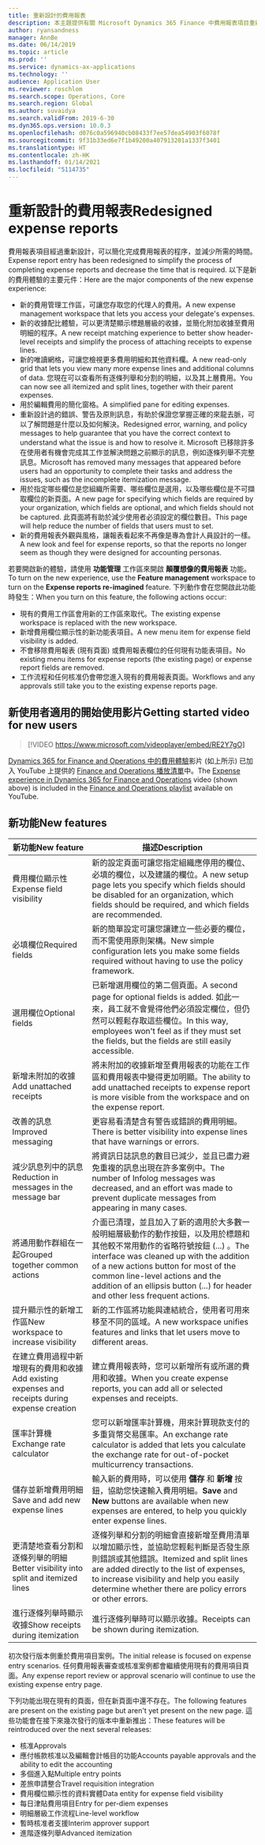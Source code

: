 ```yaml
---
title: 重新設計的費用報表
description: 本主題提供有關 Microsoft Dynamics 365 Finance 中費用報表項目重新設計和顛覆想像體驗的資訊。 新的體驗簡化完成費用報表的程序，並減少所需的時間。
author: ryansandness
manager: AnnBe
ms.date: 06/14/2019
ms.topic: article
ms.prod: ''
ms.service: dynamics-ax-applications
ms.technology: ''
audience: Application User
ms.reviewer: roschlom
ms.search.scope: Operations, Core
ms.search.region: Global
ms.author: suvaidya
ms.search.validFrom: 2019-6-30
ms.dyn365.ops.version: 10.0.3
ms.openlocfilehash: d076c0a596940cb08433f7ee57dea54903f6078f
ms.sourcegitcommit: 9f31b33ed6e7f1b49200a407913201a1337f3401
ms.translationtype: HT
ms.contentlocale: zh-HK
ms.lasthandoff: 01/14/2021
ms.locfileid: "5114735"
---
```

# <a name="redesigned-expense-reports"></a><span data-ttu-id="d5b8e-104">重新設計的費用報表</span><span class="sxs-lookup"><span data-stu-id="d5b8e-104">Redesigned expense reports</span></span>

<span data-ttu-id="d5b8e-105">費用報表項目經過重新設計，可以簡化完成費用報表的程序，並減少所需的時間。</span><span class="sxs-lookup"><span data-stu-id="d5b8e-105">Expense report entry has been redesigned to simplify the process of completing expense reports and decrease the time that is required.</span></span> <span data-ttu-id="d5b8e-106">以下是新的費用體驗的主要元件：</span><span class="sxs-lookup"><span data-stu-id="d5b8e-106">Here are the major components of the new expense experience:</span></span>

- <span data-ttu-id="d5b8e-107">新的費用管理工作區，可讓您存取您的代理人的費用。</span><span class="sxs-lookup"><span data-stu-id="d5b8e-107">A new expense management workspace that lets you access your delegate's expenses.</span></span>
- <span data-ttu-id="d5b8e-108">新的收據配比體驗，可以更清楚顯示標題層級的收據，並簡化附加收據至費用明細的程序。</span><span class="sxs-lookup"><span data-stu-id="d5b8e-108">A new receipt matching experience to better show header-level receipts and simplify the process of attaching receipts to expense lines.</span></span>
- <span data-ttu-id="d5b8e-109">新的唯讀網格，可讓您檢視更多費用明細和其他資料欄。</span><span class="sxs-lookup"><span data-stu-id="d5b8e-109">A new read-only grid that lets you view many more expense lines and additional columns of data.</span></span> <span data-ttu-id="d5b8e-110">您現在可以查看所有逐條列舉和分割的明細，以及其上層費用。</span><span class="sxs-lookup"><span data-stu-id="d5b8e-110">You can now see all itemized and split lines, together with their parent expenses.</span></span>
- <span data-ttu-id="d5b8e-111">用於編輯費用的簡化窗格。</span><span class="sxs-lookup"><span data-stu-id="d5b8e-111">A simplified pane for editing expenses.</span></span>
- <span data-ttu-id="d5b8e-112">重新設計過的錯誤、警告及原則訊息，有助於保證您掌握正確的來龍去脈，可以了解問題是什麼以及如何解決。</span><span class="sxs-lookup"><span data-stu-id="d5b8e-112">Redesigned error, warning, and policy messages to help guarantee that you have the correct context to understand what the issue is and how to resolve it.</span></span> <span data-ttu-id="d5b8e-113">Microsoft 已移除許多在使用者有機會完成其工作並解決問題之前顯示的訊息，例如逐條列舉不完整訊息。</span><span class="sxs-lookup"><span data-stu-id="d5b8e-113">Microsoft has removed many messages that appeared before users had an opportunity to complete their tasks and address the issues, such as the incomplete itemization message.</span></span>
- <span data-ttu-id="d5b8e-114">用於指定哪些欄位是您組織所需要、哪些欄位是選用，以及哪些欄位是不可擷取欄位的新頁面。</span><span class="sxs-lookup"><span data-stu-id="d5b8e-114">A new page for specifying which fields are required by your organization, which fields are optional, and which fields should not be captured.</span></span> <span data-ttu-id="d5b8e-115">此頁面將有助於減少使用者必須設定的欄位數目。</span><span class="sxs-lookup"><span data-stu-id="d5b8e-115">This page will help reduce the number of fields that users must to set.</span></span>
- <span data-ttu-id="d5b8e-116">新的費用報表外觀與風格，讓報表看起來不再像是專為會計人員設計的一樣。</span><span class="sxs-lookup"><span data-stu-id="d5b8e-116">A new look and feel for expense reports, so that the reports no longer seem as though they were designed for accounting personas.</span></span>

<span data-ttu-id="d5b8e-117">若要開啟新的體驗，請使用 **功能管理** 工作區來開啟 **顛覆想像的費用報表** 功能。</span><span class="sxs-lookup"><span data-stu-id="d5b8e-117">To turn on the new experience, use the **Feature management** workspace to turn on the **Expense reports re-imagined** feature.</span></span> <span data-ttu-id="d5b8e-118">下列動作會在您開啟此功能時發生：</span><span class="sxs-lookup"><span data-stu-id="d5b8e-118">When you turn on this feature, the following actions occur:</span></span>

- <span data-ttu-id="d5b8e-119">現有的費用工作區會用新的工作區來取代。</span><span class="sxs-lookup"><span data-stu-id="d5b8e-119">The existing expense workspace is replaced with the new workspace.</span></span>
- <span data-ttu-id="d5b8e-120">新增費用欄位顯示性的新功能表項目。</span><span class="sxs-lookup"><span data-stu-id="d5b8e-120">A new menu item for expense field visibility is added.</span></span>
- <span data-ttu-id="d5b8e-121">不會移除費用報表 (現有頁面) 或費用報表欄位的任何現有功能表項目。</span><span class="sxs-lookup"><span data-stu-id="d5b8e-121">No existing menu items for expense reports (the existing page) or expense report fields are removed.</span></span>
- <span data-ttu-id="d5b8e-122">工作流程和任何核准仍會帶您進入現有的費用報表頁面。</span><span class="sxs-lookup"><span data-stu-id="d5b8e-122">Workflows and any approvals still take you to the existing expense reports page.</span></span>

## <a name="getting-started-video-for-new-users"></a><span data-ttu-id="d5b8e-123">新使用者適用的開始使用影片</span><span class="sxs-lookup"><span data-stu-id="d5b8e-123">Getting started video for new users</span></span>

> [!VIDEO https://www.microsoft.com/videoplayer/embed/RE2Y7gO]

<span data-ttu-id="d5b8e-124">[Dynamics 365 for Finance and Operations 中的費用體驗](https://youtu.be/Ocy-MsTvEE0)影片 (如上所示) 已加入 YouTube 上提供的 [Finance and Operations 播放清單](https://www.youtube.com/playlist?list=PLcakwueIHoT_SYfIaPGoOhloFoCXiUSyW)中。</span><span class="sxs-lookup"><span data-stu-id="d5b8e-124">The [Expense experience in Dynamics 365 for Finance and Operations](https://youtu.be/Ocy-MsTvEE0) video (shown above) is included in the [Finance and Operations playlist](https://www.youtube.com/playlist?list=PLcakwueIHoT_SYfIaPGoOhloFoCXiUSyW) available on YouTube.</span></span>

## <a name="new-features"></a><span data-ttu-id="d5b8e-125">新功能</span><span class="sxs-lookup"><span data-stu-id="d5b8e-125">New features</span></span>

| <span data-ttu-id="d5b8e-126">新功能</span><span class="sxs-lookup"><span data-stu-id="d5b8e-126">New feature</span></span> | <span data-ttu-id="d5b8e-127">描述</span><span class="sxs-lookup"><span data-stu-id="d5b8e-127">Description</span></span> |
|---|----|
| <span data-ttu-id="d5b8e-128">費用欄位顯示性</span><span class="sxs-lookup"><span data-stu-id="d5b8e-128">Expense field visibility</span></span> | <span data-ttu-id="d5b8e-129">新的設定頁面可讓您指定組織應停用的欄位、必填的欄位，以及建議的欄位。</span><span class="sxs-lookup"><span data-stu-id="d5b8e-129">A new setup page lets you specify which fields should be disabled for an organization, which fields should be required, and which fields are recommended.</span></span> |
| <span data-ttu-id="d5b8e-130">必填欄位</span><span class="sxs-lookup"><span data-stu-id="d5b8e-130">Required fields</span></span> | <span data-ttu-id="d5b8e-131">新的簡單設定可讓您讓建立一些必要的欄位，而不需使用原則架構。</span><span class="sxs-lookup"><span data-stu-id="d5b8e-131">New simple configuration lets you make some fields required without having to use the policy framework.</span></span> |
| <span data-ttu-id="d5b8e-132">選用欄位</span><span class="sxs-lookup"><span data-stu-id="d5b8e-132">Optional fields</span></span> | <span data-ttu-id="d5b8e-133">已新增選用欄位的第二個頁面。</span><span class="sxs-lookup"><span data-stu-id="d5b8e-133">A second page for optional fields is added.</span></span> <span data-ttu-id="d5b8e-134">如此一來，員工就不會覺得他們必須設定欄位，但仍然可以輕鬆存取這些欄位。</span><span class="sxs-lookup"><span data-stu-id="d5b8e-134">In this way, employees won't feel as if they must set the fields, but the fields are still easily accessible.</span></span> |
| <span data-ttu-id="d5b8e-135">新增未附加的收據</span><span class="sxs-lookup"><span data-stu-id="d5b8e-135">Add unattached receipts</span></span> | <span data-ttu-id="d5b8e-136">將未附加的收據新增至費用報表的功能在工作區和費用報表中變得更加明顯。</span><span class="sxs-lookup"><span data-stu-id="d5b8e-136">The ability to add unattached receipts to expense report is more visible from the workspace and on the expense report.</span></span> |
| <span data-ttu-id="d5b8e-137">改善的訊息</span><span class="sxs-lookup"><span data-stu-id="d5b8e-137">Improved messaging</span></span> | <span data-ttu-id="d5b8e-138">更容易看清楚含有警告或錯誤的費用明細。</span><span class="sxs-lookup"><span data-stu-id="d5b8e-138">There is better visibility into expense lines that have warnings or errors.</span></span> |
| <span data-ttu-id="d5b8e-139">減少訊息列中的訊息</span><span class="sxs-lookup"><span data-stu-id="d5b8e-139">Reduction in messages in the message bar</span></span>| <span data-ttu-id="d5b8e-140">將資訊日誌訊息的數目已減少，並且已盡力避免重複的訊息出現在許多案例中。</span><span class="sxs-lookup"><span data-stu-id="d5b8e-140">The number of Infolog messages was decreased, and an effort was made to prevent duplicate messages from appearing in many cases.</span></span> |
| <span data-ttu-id="d5b8e-141">將通用動作群組在一起</span><span class="sxs-lookup"><span data-stu-id="d5b8e-141">Grouped together common actions</span></span> | <span data-ttu-id="d5b8e-142">介面已清理，並且加入了新的適用於大多數一般明細層級動作的動作按鈕，以及用於標題和其他較不常用動作的省略符號按鈕 (...) 。</span><span class="sxs-lookup"><span data-stu-id="d5b8e-142">The interface was cleaned up with the addition of a new actions button for most of the common line-level actions and the addition of an ellipsis button (...) for header and other less frequent actions.</span></span> |
| <span data-ttu-id="d5b8e-143">提升顯示性的新增工作區</span><span class="sxs-lookup"><span data-stu-id="d5b8e-143">New workspace to increase visibility</span></span> | <span data-ttu-id="d5b8e-144">新的工作區將功能與連結統合，使用者可用來移至不同的區域。</span><span class="sxs-lookup"><span data-stu-id="d5b8e-144">A new workspace unifies features and links that let users move to different areas.</span></span> |
| <span data-ttu-id="d5b8e-145">在建立費用過程中新增現有的費用和收據</span><span class="sxs-lookup"><span data-stu-id="d5b8e-145">Add existing expenses and receipts during expense creation</span></span> | <span data-ttu-id="d5b8e-146">建立費用報表時，您可以新增所有或所選的費用和收據。</span><span class="sxs-lookup"><span data-stu-id="d5b8e-146">When you create expense reports, you can add all or selected expenses and receipts.</span></span> |
| <span data-ttu-id="d5b8e-147">匯率計算機</span><span class="sxs-lookup"><span data-stu-id="d5b8e-147">Exchange rate calculator</span></span> | <span data-ttu-id="d5b8e-148">您可以新增匯率計算機，用來計算現款支付的多重貨幣交易匯率。</span><span class="sxs-lookup"><span data-stu-id="d5b8e-148">An exchange rate calculator is added that lets you calculate the exchange rate for out-of-pocket multicurrency transactions.</span></span> |
| <span data-ttu-id="d5b8e-149">儲存並新增費用明細</span><span class="sxs-lookup"><span data-stu-id="d5b8e-149">Save and add new expense lines</span></span> | <span data-ttu-id="d5b8e-150">輸入新的費用時，可以使用 **儲存** 和 **新增** 按鈕，協助您快速輸入費用明細。</span><span class="sxs-lookup"><span data-stu-id="d5b8e-150">**Save** and **New** buttons are available when new expenses are entered, to help you quickly enter expense lines.</span></span> |
| <span data-ttu-id="d5b8e-151">更清楚地查看分割和逐條列舉的明細</span><span class="sxs-lookup"><span data-stu-id="d5b8e-151">Better visibility into split and itemized lines</span></span> | <span data-ttu-id="d5b8e-152">逐條列舉和分割的明細會直接新增至費用清單以增加顯示性，並協助您輕鬆判斷是否發生原則錯誤或其他錯誤。</span><span class="sxs-lookup"><span data-stu-id="d5b8e-152">Itemized and split lines are added directly to the list of expenses, to increase visibility and help you easily determine whether there are policy errors or other errors.</span></span> |
| <span data-ttu-id="d5b8e-153">進行逐條列舉時顯示收據</span><span class="sxs-lookup"><span data-stu-id="d5b8e-153">Show receipts during itemization</span></span> | <span data-ttu-id="d5b8e-154">進行逐條列舉時可以顯示收據。</span><span class="sxs-lookup"><span data-stu-id="d5b8e-154">Receipts can be shown during itemization.</span></span> |

<span data-ttu-id="d5b8e-155">初次發行版本側重於費用項目案例。</span><span class="sxs-lookup"><span data-stu-id="d5b8e-155">The initial release is focused on expense entry scenarios.</span></span> <span data-ttu-id="d5b8e-156">任何費用報表審查或核准案例都會繼續使用現有的費用項目頁面。</span><span class="sxs-lookup"><span data-stu-id="d5b8e-156">Any expense report review or approval scenario will continue to use the existing expense entry page.</span></span>

<span data-ttu-id="d5b8e-157">下列功能出現在現有的頁面，但在新頁面中還不存在。</span><span class="sxs-lookup"><span data-stu-id="d5b8e-157">The following features are present on the existing page but aren't yet present on the new page.</span></span> <span data-ttu-id="d5b8e-158">這些功能會在接下來幾次發行的版本中重新推出：</span><span class="sxs-lookup"><span data-stu-id="d5b8e-158">These features will be reintroduced over the next several releases:</span></span>

- <span data-ttu-id="d5b8e-159">核准</span><span class="sxs-lookup"><span data-stu-id="d5b8e-159">Approvals</span></span>
- <span data-ttu-id="d5b8e-160">應付帳款核准以及編輯會計帳目的功能</span><span class="sxs-lookup"><span data-stu-id="d5b8e-160">Accounts payable approvals and the ability to edit the accounting</span></span>
- <span data-ttu-id="d5b8e-161">多個進入點</span><span class="sxs-lookup"><span data-stu-id="d5b8e-161">Multiple entry points</span></span>
- <span data-ttu-id="d5b8e-162">差旅申請整合</span><span class="sxs-lookup"><span data-stu-id="d5b8e-162">Travel requisition integration</span></span>
- <span data-ttu-id="d5b8e-163">費用欄位顯示性的資料實體</span><span class="sxs-lookup"><span data-stu-id="d5b8e-163">Data entity for expense field visibility</span></span>
- <span data-ttu-id="d5b8e-164">每日津貼費用項目</span><span class="sxs-lookup"><span data-stu-id="d5b8e-164">Entry for per-diem expenses</span></span>
- <span data-ttu-id="d5b8e-165">明細層級工作流程</span><span class="sxs-lookup"><span data-stu-id="d5b8e-165">Line-level workflow</span></span>
- <span data-ttu-id="d5b8e-166">暫時核准者支援</span><span class="sxs-lookup"><span data-stu-id="d5b8e-166">Interim approver support</span></span>
- <span data-ttu-id="d5b8e-167">進階逐條列舉</span><span class="sxs-lookup"><span data-stu-id="d5b8e-167">Advanced itemization</span></span>
